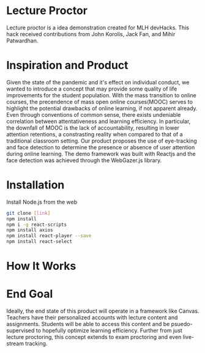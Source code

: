 # Lecture Proctor
Lecture proctor is a idea demonstration created for MLH devHacks. This hack received contributions from John Korolis, Jack Fan, and Mihir Patwardhan.

# Inspiration and Product
Given the state of the pandemic and it's effect on individual conduct, we wanted to introduce a concept that may provide some quality of life improvements for the student population. With the mass transition to online courses, the precendence of mass open online courses(MOOC) serves to highlight the potential drawbacks of online learning, if not apparent already. Even through conventions of common sense, there exists undeniable correlation between attentativeness and learning efficiency. In particular, the downfall of MOOC is the lack of accountability, resulting in lower attention retentions, a constrasting reality when compared to that of a traditional classroom setting. Our product proposes the use of eye-tracking and face detection to determine the presence or absence of user attention during online learning. The demo framework was built with Reactjs and the face detection was achieved through the WebGazer.js library.

# Installation
Install Node.js from the web
```bash
git clone [link]
npm install
npm i -g react-scripts
npm install axios
npm install react-player --save
npm install react-select
```
# How It Works

# End Goal
Ideally, the end state of this product will operate in a framework like Canvas. Teachers have their personalized accounts with lecture content and assignments. Students will be able to access this content and be psuedo-supervised to hopefully optimize learning efficiency. Further from just lecture proctoring, this concept extends to exam proctoring and even live-stream tracking.
